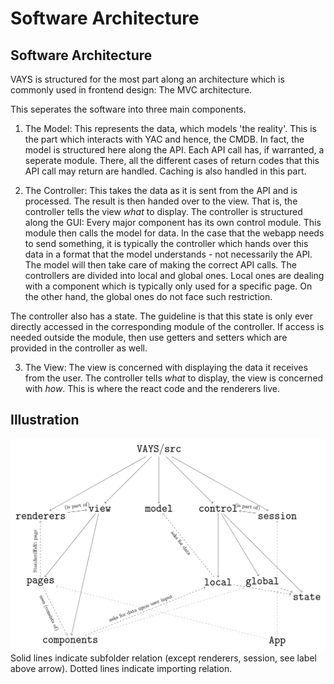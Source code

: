 


# Software Architecture


## Software Architecture

VAYS is structured for the most part along an architecture which is commonly used in frontend design: The MVC architecture.

This seperates the software into three main components.


1) The Model: This represents the data, which models 'the reality'. This is the part which interacts with YAC and hence, the CMDB. In fact, the model is structured here along the API. Each API call has, if warranted, a seperate module. There, all the different cases of return codes that this API call may return are handled. Caching is also handled in this part.


2) The Controller: This takes the data as it is sent from the API and is processed. The result is then handed over to the view. That is, the controller tells the view *what* to display. The controller is structured along the GUI: Every major component has its own control module. This module then calls the model for data. In the case that the webapp needs to send something, it is typically the controller which hands over this data in a format that the model understands - not necessarily the API. The model will then take care of making the correct API calls. The controllers are divided into local and global ones. Local ones are dealing with a component which is typically only used for a specific page. On the other hand, the global ones do not face such restriction.


The controller also has a state. The guideline is that this state is only ever directly accessed in the corresponding module of the controller.
If access is needed outside the module, then use getters and setters which are provided in the controller as well.

3) The View: The view is concerned with displaying the data it receives from the user. The controller tells *what* to display, the view is concerned with *how*. This is where the react code and the renderers live.



## Illustration
![Software Structure](./vays.png)
Solid lines indicate subfolder relation (except renderers, session, see label above arrow). Dotted lines indicate importing relation.





